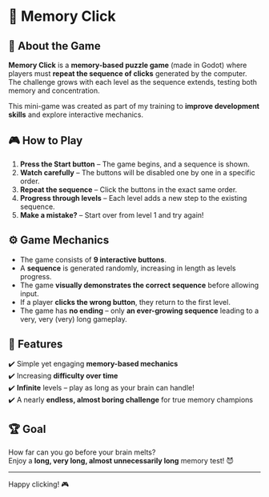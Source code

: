 # 🧠 Memory Click

## 📌 About the Game
**Memory Click** is a **memory-based puzzle game** (made in Godot) where players must **repeat the sequence of clicks** generated by the computer. The challenge grows with each level as the sequence extends, testing both memory and concentration.

This mini-game was created as part of my training to **improve development skills** and explore interactive mechanics.

## 🎮 How to Play
1. **Press the Start button** – The game begins, and a sequence is shown.
2. **Watch carefully** – The buttons will be disabled one by one in a specific order.
3. **Repeat the sequence** – Click the buttons in the exact same order.
4. **Progress through levels** – Each level adds a new step to the existing sequence.
5. **Make a mistake?** – Start over from level 1 and try again!

## ⚙️ Game Mechanics
- The game consists of **9 interactive buttons**.
- A **sequence** is generated randomly, increasing in length as levels progress.
- The game **visually demonstrates the correct sequence** before allowing input.
- If a player **clicks the wrong button**, they return to the first level.
- The game has **no ending** – only **an ever-growing sequence** leading to a very, very (very) long gameplay.

## 🚀 Features
✔️ Simple yet engaging **memory-based mechanics**  
✔️ Increasing **difficulty over time**  
✔️ **Infinite** levels – play as long as your brain can handle!  
✔️ A nearly **endless, almost boring challenge** for true memory champions

## 🏆 Goal
How far can you go before your brain melts?  
Enjoy a **long, very long, almost unnecessarily long** memory test! 😈

---

Happy clicking! 🎮  
